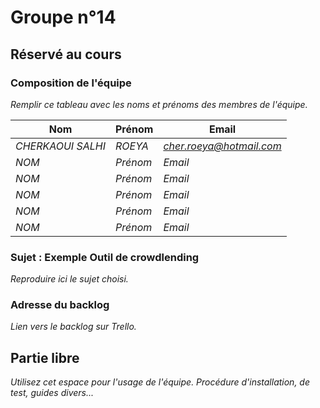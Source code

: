 # Groupe n°14

## Réservé au cours

### Composition de l'équipe

*Remplir ce tableau avec les noms et prénoms des membres de l'équipe.*


| Nom                     | Prénom                   | Email                   |
| -------------           |-------------             |-------------            |
| *CHERKAOUI SALHI*                   | *ROEYA*                 | *cher.roeya@hotmail.com*                 |
| *NOM*                   | *Prénom*                 | *Email*                 |
| *NOM*                   | *Prénom*                 | *Email*                 |
| *NOM*                   | *Prénom*                 | *Email*                 |
| *NOM*                   | *Prénom*                 | *Email*                 |
| *NOM*                   | *Prénom*                 | *Email*                 |

### Sujet : Exemple Outil de crowdlending

*Reproduire ici le sujet choisi.*

### Adresse du backlog

*Lien vers le backlog sur Trello.*

## Partie libre

*Utilisez cet espace pour l'usage de l'équipe. Procédure d'installation, de test, guides divers...*